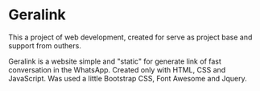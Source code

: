 # Geralink

This a project of web development, created for serve as project base and support from outhers.

  Geralink is a website simple and "static" for generate link of fast conversation in the WhatsApp. 
  Created only with HTML, CSS and JavaScript. Was used a little Bootstrap CSS, Font Awesome and Jquery.
